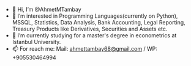 - 👋 Hi, I’m @AhmetMTambay
- 👀 I’m interested in Programming Languages(currently on Python), MSSQL, Statistics, Data Analysis, Bank Accounting, Legal Reporting, Treasury Products like Derivatives, Securities and Assets etc.
- 🌱 I’m currently studying for a master's degree in econometrics at Istanbul University.
- 📫 For reach me: Mail: ahmettambay68@gmail.com / WP: +905530464994

<!---
AhmetMTambay/AhmetMTambay is a ✨ special ✨ repository because its `README.md` (this file) appears on your GitHub profile.
You can click the Preview link to take a look at your changes.
--->
